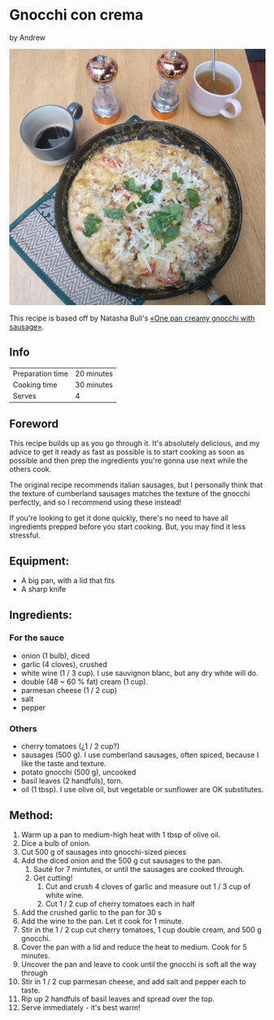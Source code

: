 # Gnocchi con crema
by Andrew

![Creamy gnocchi with sausage](gnocchi.jpg)

This recipe is based off by Natasha Bull's [«One pan creamy gnocchi with sausage»](https://www.saltandlavender.com/one-pan-creamy-gnocchi-with-sausage/).

## Info

| | |
|------------------|--------------|
| Preparation time | 20 minutes   |
| Cooking time     | 30 minutes   |
| Serves           | 4            |

## Foreword

This recipe builds up as you go through it. It's absolutely delicious, and my
advice to get it ready as fast as possible is to start cooking as soon as
possible and then prep the ingredients you're gonna use next while the others
cook.

The original recipe recommends italian sausages, but I personally think that
the texture of cumberland sausages matches the texture of the gnocchi perfectly,
and so I recommend using these instead!

If you're looking to get it done quickly, there's no need to have all
ingredients prepped before you start cooking. But, you may find it less
stressful.

## Equipment:
  - A big pan, with a lid that fits
  - A sharp knife

## Ingredients:
### For the sauce
  - onion (1 bulb), diced
  - garlic (4 cloves), crushed
  - white wine (1 / 3 cup). I use sauvignon blanc, but any dry white will do.
  - double (48 ~ 60 % fat) cream (1 cup). 
  - parmesan cheese (1 / 2 cup)
  - salt
  - pepper
### Others
  - cherry tomatoes (¿1 / 2 cup?)
  - sausages (500 g). I use cumberland sausages, often spiced, because I like the taste and texture.
  - potato gnocchi (500 g), uncooked
  - basil leaves (2 handfuls), torn.
  - oil (1 tbsp). I use olive oil, but vegetable or sunflower are OK substitutes.

## Method:
  1. Warm up a pan to medium-high heat with 1 tbsp of olive oil.
  1. Dice a bulb of onion.
  1. Cut 500 g of sausages into gnocchi-sized pieces
  1. Add the diced onion and the 500 g cut sausages to the pan.
      1. Sauté for 7 mintutes, or until the sausages are cooked through.
      1. Get cutting!
          1. Cut and crush 4 cloves of garlic and measure out 1 / 3 cup of white wine.
          1. Cut 1 / 2 cup of cherry tomatoes each in half
  1. Add the crushed garlic to the pan for 30 s
  1. Add the wine to the pan. Let it cook for 1 minute.
  1. Stir in the 1 / 2 cup cut cherry tomatoes, 1 cup double cream, and 500 g
     gnocchi.
  1. Cover the pan with a lid and reduce the heat to medium. Cook for 5 minutes.
  1. Uncover the pan and leave to cook until the gnocchi is soft all the way
     through
  1. Stir in 1 / 2 cup parmesan cheese, and add salt and pepper each to taste.
  1. Rip up 2 handfuls of basil leaves and spread over the top.
  1. Serve immediately - it's best warm!
